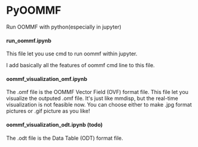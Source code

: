 # PyOOMMF
Run OOMMF with python(especially in jupyter)

#### run_oommf.ipynb

This file let you use cmd to run oommf within jupyter.

I add basically all the features of oommf cmd line to this file.

#### oommf_visualization_omf.ipynb

The .omf file is the OOMMF Vector Field (OVF) format file. This file let you visualize the outputed .omf file. It's just like mmdisp, but the real-time visualization is not feasible now. You can choose either to make .jpg format pictures or .gif picture as you like!

#### oommf_visualization_odt.ipynb (todo)

The .odt file is the Data Table (ODT) format file. 